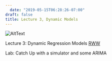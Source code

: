 ```yaml
---
  date: "2019-05-15T06:28:26-07:00"
draft: false
title: Lecture 3, Dynamic Models
---
```

  
  
  ![AltText](/img/HLogo.jpg)

Lecture 3: Dynamic Regression Models [RWW](../pdf/slides-2019-RWW-Through-Day3.pdf)

Lab: Catch Up with a simulator and some ARIMA
